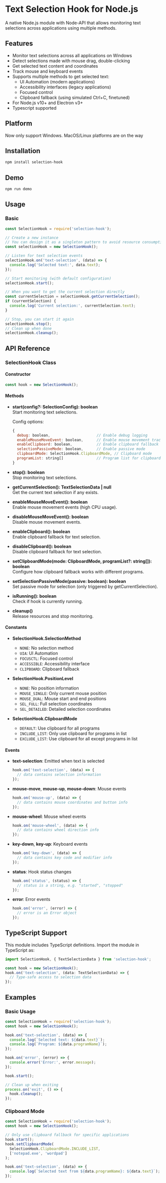 # Text Selection Hook for Node.js

A native Node.js module with Node-API that allows monitoring text selections across applications using multiple methods.

## Features

- Monitor text selections across all applications on Windows
- Detect selections made with mouse drag, double-clicking
- Get selected text content and coordinates
- Track mouse and keyboard events
- Supports multiple methods to get selected text:
  - UI Automation (modern applications)
  - Accessibility interfaces (legacy applications)
  - Focused control
  - Clipboard fallback (using simulated Ctrl+C, finetuned)
- For Node.js v10+ and Electron v3+
- Typescript supported
  
## Platform

Now only support Windows. MacOS/Linux platforms are on the way

## Installation

```bash
npm install selection-hook
```

## Demo

```bash
npm run demo
```

## Usage

### Basic

```javascript
const SelectionHook = require('selection-hook');

// Create a new instance
// You can design it as a singleton pattern to avoid resource consumption from multiple instantiations
const selectionHook = new SelectionHook();

// Listen for text selection events
selectionHook.on('text-selection', (data) => {
  console.log('Selected text:', data.text);
});

// Start monitoring (with default configuration)
selectionHook.start();

// When you want to get the current selection directly
const currentSelection = selectionHook.getCurrentSelection();
if (currentSelection) {
  console.log('Current selection:', currentSelection.text);
}

// Stop, you can start it again
selectionHook.stop();
// Clean up when done
selectionHook.cleanup();
```

## API Reference

### SelectionHook Class

#### Constructor
```javascript
const hook = new SelectionHook();
```

#### Methods

- **start(config?: SelectionConfig): boolean**  
  Start monitoring text selections.
  
  Config options:
  ```javascript
  {
    debug: boolean,                     // Enable debug logging
    enableMouseMoveEvent: boolean,      // Enable mouse movement tracking
    enableClipboard: boolean,           // Enable clipboard fallback
    selectionPassiveMode: boolean,      // Enable passive mode
    clipboardMode: SelectionHook.ClipboardMode, // Clipboard mode
    programList: string[]               // Program list for clipboard mode
  }
  ```
  
- **stop(): boolean**  
  Stop monitoring text selections.
  
- **getCurrentSelection(): TextSelectionData | null**  
  Get the current text selection if any exists.
  
- **enableMouseMoveEvent(): boolean**  
  Enable mouse movement events (high CPU usage).
  
- **disableMouseMoveEvent(): boolean**  
  Disable mouse movement events.
  
- **enableClipboard(): boolean**  
  Enable clipboard fallback for text selection.
  
- **disableClipboard(): boolean**  
  Disable clipboard fallback for text selection.
  
- **setClipboardMode(mode: ClipboardMode, programList?: string[]): boolean**  
  Configure how clipboard fallback works with different programs.
  
- **setSelectionPassiveMode(passive: boolean): boolean**  
  Set passive mode for selection (only triggered by getCurrentSelection).
  
- **isRunning(): boolean**  
  Check if hook is currently running.
  
- **cleanup()**  
  Release resources and stop monitoring.

#### Constants

- **SelectionHook.SelectionMethod**
  - `NONE`: No selection method
  - `UIA`: UI Automation
  - `FOCUSCTL`: Focused control
  - `ACCESSIBLE`: Accessibility interface
  - `CLIPBOARD`: Clipboard fallback

- **SelectionHook.PositionLevel**
  - `NONE`: No position information
  - `MOUSE_SINGLE`: Only current mouse position
  - `MOUSE_DUAL`: Mouse start and end positions
  - `SEL_FULL`: Full selection coordinates
  - `SEL_DETAILED`: Detailed selection coordinates

- **SelectionHook.ClipboardMode**
  - `DEFAULT`: Use clipboard for all programs
  - `INCLUDE_LIST`: Only use clipboard for programs in list
  - `EXCLUDE_LIST`: Use clipboard for all except programs in list

#### Events

- **text-selection**: Emitted when text is selected
  ```javascript
  hook.on('text-selection', (data) => {
    // data contains selection information
  });
  ```

- **mouse-move**, **mouse-up**, **mouse-down**: Mouse events
  ```javascript
  hook.on('mouse-up', (data) => {
    // data contains mouse coordinates and button info
  });
  ```

- **mouse-wheel**: Mouse wheel events
  ```javascript
  hook.on('mouse-wheel', (data) => {
    // data contains wheel direction info
  });
  ```

- **key-down**, **key-up**: Keyboard events
  ```javascript
  hook.on('key-down', (data) => {
    // data contains key code and modifier info
  });
  ```

- **status**: Hook status changes
  ```javascript
  hook.on('status', (status) => {
    // status is a string, e.g. "started", "stopped"
  });
  ```

- **error**: Error events
  ```javascript
  hook.on('error', (error) => {
    // error is an Error object
  });
  ```

## TypeScript Support

This module includes TypeScript definitions. Import the module in TypeScript as:

```typescript
import SelectionHook, { TextSelectionData } from 'selection-hook';

const hook = new SelectionHook();
hook.on('text-selection', (data: TextSelectionData) => {
  // Type-safe access to selection data
});
```

## Examples

### Basic Usage

```javascript
const SelectionHook = require('selection-hook');
const hook = new SelectionHook();

hook.on('text-selection', (data) => {
  console.log(`Selected text: ${data.text}`);
  console.log(`Program: ${data.programName}`);
});

hook.on('error', (error) => {
  console.error('Error:', error.message);
});

hook.start();

// Clean up when exiting
process.on('exit', () => {
  hook.cleanup();
});
```

### Clipboard Mode

```javascript
const SelectionHook = require('selection-hook');
const hook = new SelectionHook();

// Only use clipboard fallback for specific applications
hook.start();
hook.setClipboardMode(
  SelectionHook.ClipboardMode.INCLUDE_LIST, 
  ['notepad.exe', 'wordpad']
);

hook.on('text-selection', (data) => {
  console.log(`Selected text from ${data.programName}: ${data.text}`);
});
```

